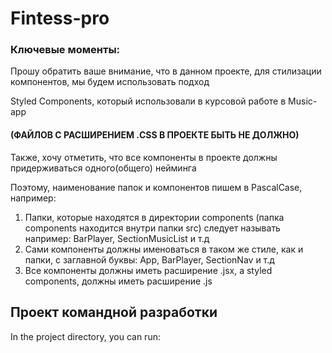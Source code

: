 # Fintess-pro

### Ключевые моменты:

Прошу обратить ваше внимание, что в данном проекте, для стилизации компонентов, мы будем использовать подход

Styled Components, который использовали в курсовой работе в Music-app 

#### (ФАЙЛОВ С РАСШИРЕНИЕМ .CSS В ПРОЕКТЕ БЫТЬ НЕ ДОЛЖНО)

Также, хочу отметить, что все компоненты в проекте должны придерживаться одного(общего) нейминга

Поэтому, наименование папок и компонентов пишем в PascalCase, например:

1. Папки, которые находятся в директории components (папка components находится внутри папки src) следует называть например: BarPlayer, SectionMusicList и т.д
2. Сами компоненты должны именоваться в таком же стиле, как и папки, с заглавной буквы: App, BarPlayer, SectionNav и т.д
3. Все компоненты должны иметь расширение .jsx, а styled components, должны иметь расширение .js 

## Проект командной разработки

In the project directory, you can run:

